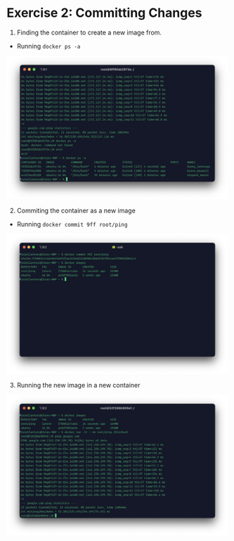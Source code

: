 # Exercise 2: Committing Changes

1. Finding the container to create a new image from.

* Running `docker ps -a`

<img src="1 - list containers.png" alt="1">

2. Commiting the container as a new image

* Running `docker commit 9ff root/ping`

<img src="2 - commit.png" alt="2">

3. Running the new image in a new container

<img src="3 - run.png" alt="3">